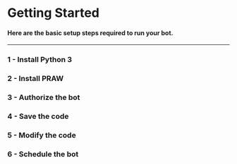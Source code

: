# Getting Started
#### Here are the basic setup steps required to run your bot.
---
### 1 - Install Python 3
### 2 - Install PRAW
### 3 - Authorize the bot
### 4 - Save the code
### 5 - Modify the code
### 6 - Schedule the bot
